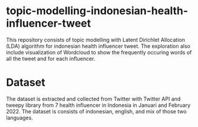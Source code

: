 # topic-modelling-indonesian-health-influencer-tweet

This repository consists of topic modelling with Latent Dirichlet Allocation (LDA) algorithm for indonesian health influencer tweet. The exploration also include visualization of Wordcloud to show the frequently occuring words of all the tweet and for each influencer.

# Dataset
The dataset is extracted and collected from Twitter with Twitter API and tweepy library from 7 health influencer in Indonesia in Januari and February 2022. The dataset is consists of indonesian, english,  and mix of those two languages.
